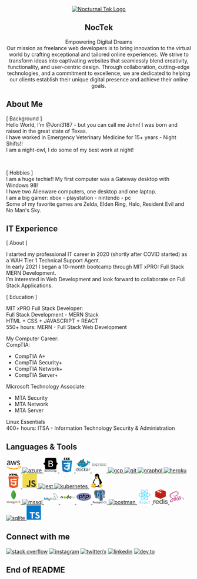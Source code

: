<!-- = = = = = = = [ BANNER ] = = = = = = = -->

<p align="center">
  <a href="https://nocturnaltek.com/">
    <img src="https://res.cloudinary.com/eren-joni/image/upload/v1690748087/Nocturnal%20Tek/NT_Icon_AC_kbjzf9.png" alt="Nocturnal Tek Logo" width="450" height="250">
  </a>
</p>

<h2 align="center">NocTek</h2>

<p align="center">
  Empowering Digital Dreams <br>
  Our mission as freelance web developers is to bring innovation to the virtual world by crafting exceptional and tailored online experiences. We strive to transform ideas into captivating websites that seamlessly blend creativity, functionality, and user-centric design. Through collaboration, cutting-edge technologies, and a commitment to excellence, we are dedicated to helping our clients establish their unique digital presence and achieve their online goals.
</p>

<!-- = = = = = = = [ ABOUT ME ] = = = = = = = -->

## About Me

<p>

  [ Background ] <br>
  Hello World, I’m @Joni3187 - but you can call me John! I was born and raised in the great state of Texas.<br>
  I have worked in Emergency Veterinary Medicine for 15+ years - Night Shifts!! <br>
  I am a night-owl, I do some of my best work at night!
  
  <br>

  [ Hobbies ] <br>
  I am a huge techie!! My first computer was a Gateway desktop with Windows 98! <br>
  I have two Alienware computers, one desktop and one laptop. <br>
  I am a big gamer: xbox - playstation - nintendo - pc <br>
  Some of my favorite games are Zelda, Elden Ring, Halo, Resident Evil and No Man's Sky.

</p>

<!-- = = = = = = = [ EXPERIENCE ] = = = = = = = -->

## IT Experience

[ About ] <br>

I started my professional IT career in 2020 (shortly after COVID started) as a WAH Tier 1 Technical Support Agent. <br>
In early 2021 I began a 10-month bootcamp through MIT xPRO: Full Stack MERN Development.<br>
I’m interested in Web Development and look forward to collaborate on Full Stack Applications. <br>

[ Education ] <br>

MIT xPRO Full Stack Developer: <br>
Full Stack Development - MERN Stack <br>
HTML + CSS + JAVASCRIPT + REACT <br>
550+ hours: MERN - Full Stack Web Development <br>

My Computer Career: <br>
CompTIA: <br>
<ul>
  <li>CompTIA A+</li>
  <li>CompTIA Security+</li>
  <li>CompTIA Network+</li>
  <li>CompTIA Server+</li>
</ul>
Microsoft Technology Associate: <br>
<ul>
  <li>MTA Security</li>
  <li>MTA Network</li>
  <li>MTA Server</li>
</ul>
Linux Essentials <br>
400+ hours: ITSA - Information Technology Security & Administration <br>

<!-- = = = = = = = [ TECH STACK ] = = = = = = = -->

## Languages & Tools

<p align="left">
  <a href="https://aws.amazon.com" target="_blank"> <img src="https://raw.githubusercontent.com/devicons/devicon/master/icons/amazonwebservices/amazonwebservices-original-wordmark.svg" alt="aws" width="40" height="40"/> </a>
  <a href="https://azure.microsoft.com/en-in/" target="_blank"> <img src="https://www.vectorlogo.zone/logos/microsoft_azure/microsoft_azure-icon.svg" alt="azure" width="40" height="40"/> </a>
  <a href="https://getbootstrap.com" target="_blank"> <img src="https://raw.githubusercontent.com/devicons/devicon/master/icons/bootstrap/bootstrap-plain-wordmark.svg" alt="bootstrap" width="40" height="40"/> </a>
  <a href="https://www.w3schools.com/css/" target="_blank"> <img src="https://raw.githubusercontent.com/devicons/devicon/master/icons/css3/css3-original-wordmark.svg" alt="css3" width="40" height="40"/> </a>
  <a href="https://www.docker.com/" target="_blank"> <img src="https://raw.githubusercontent.com/devicons/devicon/master/icons/docker/docker-original-wordmark.svg" alt="docker" width="40" height="40"/> </a>
  <a href="https://expressjs.com" target="_blank"> <img src="https://raw.githubusercontent.com/devicons/devicon/master/icons/express/express-original-wordmark.svg" alt="express" width="40" height="40"/> </a>
  <a href="https://cloud.google.com" target="_blank"> <img src="https://www.vectorlogo.zone/logos/google_cloud/google_cloud-icon.svg" alt="gcp" width="40" height="40"/> </a>
  <a href="https://git-scm.com/" target="_blank"> <img src="https://www.vectorlogo.zone/logos/git-scm/git-scm-icon.svg" alt="git" width="40" height="40"/> </a>
  <a href="https://graphql.org" target="_blank"> <img src="https://www.vectorlogo.zone/logos/graphql/graphql-icon.svg" alt="graphql" width="40" height="40"/> </a>
  <a href="https://heroku.com" target="_blank"> <img src="https://www.vectorlogo.zone/logos/heroku/heroku-icon.svg" alt="heroku" width="40" height="40"/> </a>
  <a href="https://www.w3.org/html/" target="_blank"> <img src="https://raw.githubusercontent.com/devicons/devicon/master/icons/html5/html5-original-wordmark.svg" alt="html5" width="40" height="40"/> </a>
  <a href="https://developer.mozilla.org/en-US/docs/Web/JavaScript" target="_blank"> <img src="https://raw.githubusercontent.com/devicons/devicon/master/icons/javascript/javascript-original.svg" alt="javascript" width="40" height="40"/> </a>
  <a href="https://jestjs.io" target="_blank"> <img src="https://www.vectorlogo.zone/logos/jestjsio/jestjsio-icon.svg" alt="jest" width="40" height="40"/> </a>
  <a href="https://kubernetes.io" target="_blank"> <img src="https://www.vectorlogo.zone/logos/kubernetes/kubernetes-icon.svg" alt="kubernetes" width="40" height="40"/> </a>
  <a href="https://www.linux.org/" target="_blank"> <img src="https://raw.githubusercontent.com/devicons/devicon/master/icons/linux/linux-original.svg" alt="linux" width="40" height="40"/> </a>
  <br>
  <a href="https://www.mongodb.com/" target="_blank"> <img src="https://raw.githubusercontent.com/devicons/devicon/master/icons/mongodb/mongodb-original-wordmark.svg" alt="mongodb" width="40" height="40"/> </a>
  <a href="https://www.microsoft.com/en-us/sql-server" target="_blank"> <img src="https://www.svgrepo.com/show/303229/microsoft-sql-server-logo.svg" alt="mssql" width="40" height="40"/> </a>
  <a href="https://www.mysql.com/" target="_blank"> <img src="https://raw.githubusercontent.com/devicons/devicon/master/icons/mysql/mysql-original-wordmark.svg" alt="mysql" width="40" height="40"/> </a>
  <a href="https://nodejs.org" target="_blank"> <img src="https://raw.githubusercontent.com/devicons/devicon/master/icons/nodejs/nodejs-original-wordmark.svg" alt="nodejs" width="40" height="40"/> </a>
  <a href="https://www.php.net" target="_blank"> <img src="https://raw.githubusercontent.com/devicons/devicon/master/icons/php/php-original.svg" alt="php" width="40" height="40"/> </a>
  <a href="https://www.postgresql.org" target="_blank"> <img src="https://raw.githubusercontent.com/devicons/devicon/master/icons/postgresql/postgresql-original-wordmark.svg" alt="postgresql" width="40" height="40"/> </a>
  <a href="https://postman.com" target="_blank"> <img src="https://www.vectorlogo.zone/logos/getpostman/getpostman-icon.svg" alt="postman" width="40" height="40"/> </a>
  <a href="https://reactjs.org/" target="_blank"> <img src="https://raw.githubusercontent.com/devicons/devicon/master/icons/react/react-original-wordmark.svg" alt="react" width="40" height="40"/> </a>
  <a href="https://redis.io" target="_blank"> <img src="https://raw.githubusercontent.com/devicons/devicon/master/icons/redis/redis-original-wordmark.svg" alt="redis" width="40" height="40"/> </a>
  <a href="https://sass-lang.com" target="_blank"> <img src="https://raw.githubusercontent.com/devicons/devicon/master/icons/sass/sass-original.svg" alt="sass" width="40" height="40"/> </a>
  <a href="https://www.sqlite.org/" target="_blank"> <img src="https://www.vectorlogo.zone/logos/sqlite/sqlite-icon.svg" alt="sqlite" width="40" height="40"/> </a>
  <a href="https://www.typescriptlang.org/" target="_blank"> <img src="https://raw.githubusercontent.com/devicons/devicon/master/icons/typescript/typescript-original.svg" alt="typescript" width="40" height="40"/> </a>
</p>

<!-- = = = = = = = [ SOCIAL HUB ] = = = = = = = -->

## Connect with me

<p align="left">
<!-- STACK OVERFLOW -->
<a href="https://stackoverflow.com/" target="blank"><img align="center" src="https://raw.githubusercontent.com/rahuldkjain/github-profile-readme-generator/master/src/images/icons/Social/stack-overflow.svg" alt="stack overflow" height="30" width="40" /></a>
<!-- INSTAGRAM -->
<a href="https://www.instagram.com/joni.eren/" target="blank"><img align="center" src="https://raw.githubusercontent.com/rahuldkjain/github-profile-readme-generator/master/src/images/icons/Social/instagram.svg" alt="instagram" height="30" width="40" /></a>
<!-- TWITTER / X -->
<a href="https://twitter.com/joni_eren" target="blank"><img align="center" src="https://raw.githubusercontent.com/rahuldkjain/github-profile-readme-generator/master/src/images/icons/Social/twitter.svg" alt="twitter/x" height="30" width="40" /></a>
<!-- LINKEDIN -->
<a href="https://www.linkedin.com/in/johnathon-mendoza/" target="blank"><img align="center" src="https://raw.githubusercontent.com/rahuldkjain/github-profile-readme-generator/master/src/images/icons/Social/linked-in-alt.svg" alt="linkedin" height="30" width="40" /></a>
<!-- DEV.TO -->
<a href="https://dev.to/" target="blank"><img align="center" src="https://cdn.jsdelivr.net/npm/simple-icons@3.0.1/icons/dev-dot-to.svg" alt="dev.to" height="30" width="40" /></a>
</p>


## End of README

<!-- Joni3187/Joni3187 is a ✨ special ✨ repository because its `README.md` (this file) appears on your GitHub profile. You can click the Preview link to take a look at your changes. -->
